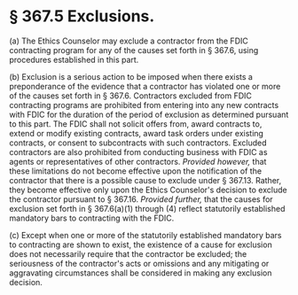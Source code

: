 # § 367.5   Exclusions.

(a) The Ethics Counselor may exclude a contractor from the FDIC contracting program for any of the causes set forth in § 367.6, using procedures established in this part. 


(b) Exclusion is a serious action to be imposed when there exists a preponderance of the evidence that a contractor has violated one or more of the causes set forth in § 367.6. Contractors excluded from FDIC contracting programs are prohibited from entering into any new contracts with FDIC for the duration of the period of exclusion as determined pursuant to this part. The FDIC shall not solicit offers from, award contracts to, extend or modify existing contracts, award task orders under existing contracts, or consent to subcontracts with such contractors. Excluded contractors are also prohibited from conducting business with FDIC as agents or representatives of other contractors. *Provided however,* that these limitations do not become effective upon the notification of the contractor that there is a possible cause to exclude under § 367.13. Rather, they become effective only upon the Ethics Counselor's decision to exclude the contractor pursuant to § 367.16. *Provided further,* that the causes for exclusion set forth in § 367.6(a)(1) through (4) reflect statutorily established mandatory bars to contracting with the FDIC. 


(c) Except when one or more of the statutorily established mandatory bars to contracting are shown to exist, the existence of a cause for exclusion does not necessarily require that the contractor be excluded; the seriousness of the contractor's acts or omissions and any mitigating or aggravating circumstances shall be considered in making any exclusion decision. 




